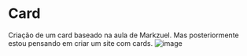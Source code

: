 # Card
Criação de um card baseado na aula de Markzuel. Mas posteriormente estou pensando em criar um site com cards.
![image](https://user-images.githubusercontent.com/99357762/188958939-1f1104d0-2b3e-4684-a1e6-4c80fd33fcee.png)
